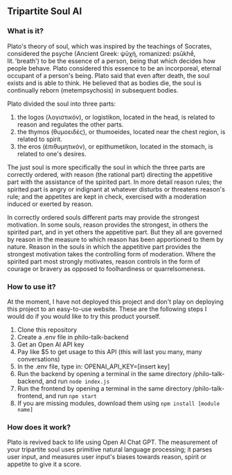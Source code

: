 ## Tripartite Soul AI

### What is it?

Plato's theory of soul, which was inspired by the teachings of Socrates, considered the psyche (Ancient Greek: ψῡχή, romanized: psūkhḗ, lit. 'breath') to be the essence of a person, being that which decides how people behave. Plato considered this essence to be an incorporeal, eternal occupant of a person's being. Plato said that even after death, the soul exists and is able to think. He believed that as bodies die, the soul is continually reborn (metempsychosis) in subsequent bodies.

Plato divided the soul into three parts:
1. the logos (λογιστικόν), or logistikon, located in the head, is related to reason and regulates the other parts.
2. the thymos (θυμοειδές), or thumoeides, located near the chest region, is related to spirit.
3. the eros (ἐπιθυμητικόν), or epithumetikon, located in the stomach, is related to one's desires.

The just soul is more specifically the soul in which the three parts are correctly ordered, with reason (the rational part) directing the appetitive part with the assistance of the spirited part. In more detail reason rules; the spirited part is angry or indignant at whatever disturbs or threatens reason's rule; and the appetites are kept in check, exercised with a moderation induced or exerted by reason.

In correctly ordered souls different parts may provide the strongest motivation. In some souls, reason provides the strongest, in others the spirited part, and in yet others the appetitive part. But they all are governed by reason in the measure to which reason has been apportioned to them by nature. Reason in the souls in which the appetitive part provides the strongest motivation takes the controlling form of moderation. Where the spirited part most strongly motivates, reason controls in the form of courage or bravery as opposed to foolhardiness or quarrelsomeness.

### How to use it?

At the moment, I have not deployed this project and don't play on deploying this project to an easy-to-use website. These are the following steps I would do if you would like to try this product yourself.

1. Clone this repository
2. Create a .env file in philo-talk-backend
3. Get an Open AI API key
4. Pay like $5 to get usage to this API (this will last you many, many conversations)
5. In the .env file, type in: OPENAI_API_KEY=[insert key]
6. Run the backend by opening a terminal in the same directory /philo-talk-backend, and run `node index.js`
7. Run the frontend by opening a terminal in the same directory /philo-talk-frontend, and run `npm start`
8. If you are missing modules, download them using `npm install [module name]`

### How does it work?

Plato is revived back to life using Open AI Chat GPT. The measurement of your tripartite soul uses primitive natural language processing; it parses user input, and measures user input's biases towards reason, spirit or appetite to give it a score.
